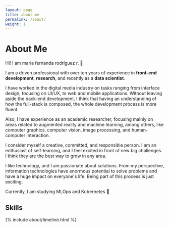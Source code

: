 ```yaml
---
layout: page
title: about me
permalink: /about/
weight: 1
---
```


# **About Me**

Hi! I am maría fernanda rodríguez r. :raising_hand:

I am a driven professional with over ten years of experience in
**front-end development**, **research**, and recently as a **data scientist**.

I have worked in the digital media industry on tasks ranging from interface design,
focusing on UI/UX, to web and mobile applications. Without leaving aside the
back-end development. I think that having an understanding of how the full-stack
is composed, the whole development process is more fluent.

Also, I have experience as an academic researcher, focusing mainly on areas
related to augmented reality and machine learning, among others, like computer
graphics, computer vision, image processing, and human-computer interaction.

I consider myself a creative, committed, and responsible person. I am an enthusiast
of self-learning, and I feel excited in front of new big challenges. I think they
are the best way to grow in any area.

I like technology, and I am passionate about solutions. From my perspective,
information technologies have enormous potential to solve problems and have a
huge impact on everyone's life. Being part of this process is just exciting.

Currently, I am studying MLOps and Kubernetes :rocket:

## **Skills**

<div class="row">
{% include about/timeline.html %}
</div>
